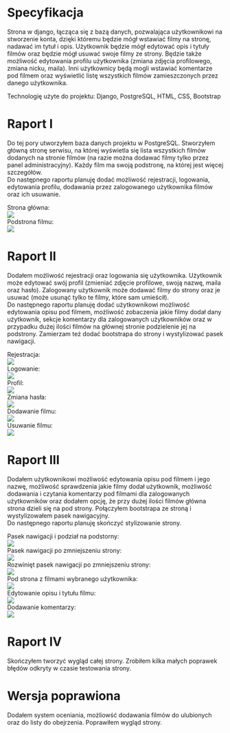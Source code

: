 # Specyfikacja

Strona w django, łącząca się z bazą danych, pozwalająca użytkownikowi na stworzenie konta, dzięki któremu będzie mógł wstawiać filmy na stronę, nadawać im tytuł i opis. Użytkownik będzie mógł edytować opis i tytuły filmów oraz będzie mógł usuwać swoje filmy ze strony. Będzie także możliwość edytowania profilu użytkownika (zmiana zdjęcia profilowego, zmiana nicku, maila).  Inni użytkownicy będą mogli wstawiać komentarze pod filmem oraz wyświetlić listę wszystkich filmów zamieszczonych przez danego użytkownika.

Technologię użyte do projektu: Django, PostgreSQL, HTML, CSS, Bootstrap


# Raport I

Do tej pory utworzyłem baza danych projektu w PostgreSQL. Stworzyłem główną stronę serwisu, na której wyświetla się lista wszystkich filmów dodanych na stronie filmów (na razie można dodawać filmy tylko przez panel administracyjny). Każdy film ma swoją podstronę, na której jest więcej szczegółów.  
Do następnego raportu planuję dodać możliwość rejestracji, logowania, edytowania profilu, dodawania przez zalogowanego użytkownika filmów oraz ich usuwanie.  

Strona główna:  
![](img/img1.png)  
Podstrona filmu:  
![](img/img2.png)  

# Raport II

Dodałem możliwość rejestracji oraz logowania się użytkownika. Użytkownik może edytować swój profil (zmieniać zdjęcie profilowe, swoją nazwę, maila oraz hasło). Zalogowany użytkownik może dodawać filmy do strony oraz je usuwać (może usunąć tylko te filmy, które sam umieścił).  
Do następnego raportu planuję dodać użytkownikowi możliwość edytowania opisu pod filmem, możliwość zobaczenia jakie filmy dodał dany użytkownik, sekcje komentarzy dla zalogowanych użytkowników oraz w przypadku dużej ilości filmów na głównej stronie podzielenie jej na podstrony. Zamierzam też dodać bootstrapa do strony i wystylizować pasek nawigacji.  

Rejestracja:  
![](img/rejestracja.png)  
Logowanie:  
![](img/logowanie.png)  
Profil:  
![](img/proifil.png)  
Zmiana hasła:  
![](img/zmiana.png)  
Dodawanie filmu:  
![](img/dodawanie.png)  
Usuwanie filmu:  
![](img/usuwanie.png)  

# Raport III  

Dodałem użytkownikowi możliwość edytowania opisu pod filmem i jego nazwę, możliwość sprawdzenia jakie filmy dodał użytkownik, możliwość dodawania i czytania komentarzy pod filmami dla zalogowanych użytkowników oraz dodałem opcję, że przy dużej ilości filmów główna strona dzieli się na pod strony. Połączyłem bootstrapa ze stroną i wystylizowałem pasek nawigacyjny.  
Do następnego raportu planuję skończyć stylizowanie strony.  

Pasek nawigacji i podział na podstorny:  
![](img/sg.png)  
Pasek nawigacji po zmniejszeniu strony:  
![](img/zwiniety_pasek.png)  
Rozwinięt pasek nawigacji po zmniejszeniu strony:  
![](img/rozw_pasek.png)  
Pod strona z filmami wybranego użytkownika:  
![](img/zmiana.png)  
Edytowanie opisu i tytułu filmu:  
![](img/edytowanie_opisu.png)  
Dodawanie komentarzy:  
![](img/komentarze.png)  

# Raport IV  

Skończyłem tworzyć wygląd całej strony. Zrobiłem kilka małych poprawek błędów odkryty w czasie testowania strony.  

# Wersja poprawiona  

Dodałem system oceniania, możliowść dodawania filmów do ulubionych oraz do listy do obejrzenia. Poprawiłem wygląd strony.
